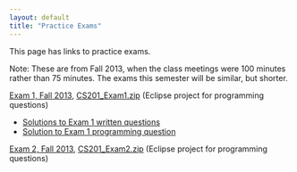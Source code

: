 ```yaml
---
layout: default
title: "Practice Exams"
---
```


This page has links to practice exams.

Note: These are from Fall 2013, when the class meetings were 100 minutes rather than 75 minutes.  The exams this semester will be similar, but shorter.

[Exam 1, Fall 2013](cs201-fall2013-exam1.pdf), [CS201\_Exam1.zip](CS201_Exam1.zip) (Eclipse project for programming questions)

* [Solutions to Exam 1 written questions](cs201-fall2013-exam1-solution.pdf)
* [Solution to Exam 1 programming question](CS201_Exam1_Solution.zip)

[Exam 2, Fall 2013](cs201-fall2013-exam2.pdf), [CS201\_Exam2.zip](CS201_Exam2.zip) (Eclipse project for programming questions)
